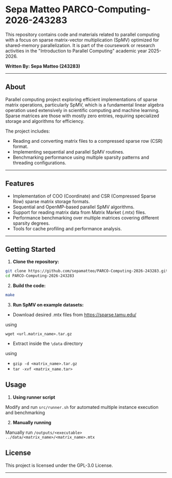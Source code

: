 # Sepa Matteo PARCO-Computing-2026-243283

This repository contains code and materials related to parallel computing with a focus on sparse matrix-vector multiplication (SpMV) optimized for shared-memory parallelization. It is part of the coursework or research activities in the "Introduction to Parallel Computing" academic year 2025-2026.

**Written By: Sepa Matteo (243283)**

---

## About

Parallel computing project exploring efficient implementations of sparse matrix operations, particularly SpMV, which is a fundamental linear algebra operation used extensively in scientific computing and machine learning. Sparse matrices are those with mostly zero entries, requiring specialized storage and algorithms for efficiency.

The project includes:
- Reading and converting matrix files to a compressed sparse row (CSR) format.
- Implementing sequential and parallel SpMV routines.
- Benchmarking performance using multiple sparsity patterns and threading configurations.

---

## Features

- Implementation of COO (Coordinate) and CSR (Compressed Sparse Row) sparse matrix storage formats.
- Sequential and OpenMP-based parallel SpMV algorithms.
- Support for reading matrix data from Matrix Market (.mtx) files.
- Performance benchmarking over multiple matrices covering different sparsity degrees.
- Tools for cache profiling and performance analysis.

---

## Getting Started

1. **Clone the repository:**

```bash
git clone https://github.com/sepamatteo/PARCO-Computing-2026-243283.git
cd PARCO-Computing-2026-243283
```


2. **Build the code:**
```bash
make
```

3. **Run SpMV on example datasets:**

- Download desired .mtx files from https://sparse.tamu.edu/

using

```wget <url.matrix_name>.tar.gz```

- Extract inside the ```\data``` directory
 
using 

- ```gzip -d <matrix_name>.tar.gz```
- ```tar -xvf <matrix_name.tar>```

## Usage

1. **Using runner script**

Modify and run ```src/runner.sh``` for automated multiple instance execution and benchmarking

2. **Manually running**

Manually run ```/outputs/<executable> ../data/<matrix_name>/<matrix_name>.mtx```

## License

This project is licensed under the GPL-3.0 License.

---